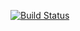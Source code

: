 [![Build Status](https://travis-ci.org/humberthomattar/ebcdic.tools.svg?branch=master)](https://travis-ci.org/humberthomattar/ebcdic.tools)
